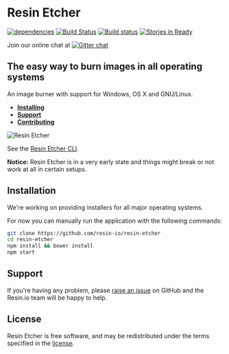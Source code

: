 Resin Etcher
============

[![dependencies](https://david-dm.org/resin-io/resin-etcher.png)](https://david-dm.org/resin-io/resin-etcher.png)
[![Build Status](https://travis-ci.org/resin-io/resin-etcher.svg)](https://travis-ci.org/resin-io/resin-etcher)
[![Build status](https://ci.appveyor.com/api/projects/status/n95c7ggvwc1i03u7/branch/master?svg=true)](https://ci.appveyor.com/project/resin-io/resin-etcher/branch/master)
[![Stories in Ready](https://badge.waffle.io/resin-io/resin-etcher.png?label=ready&title=Ready)](https://waffle.io/resin-io/resin-etcher)

Join our online chat at [![Gitter chat](https://badges.gitter.im/resin-io/chat.png)](https://gitter.im/resin-io/chat)

The easy way to burn images in all operating systems
----------------------------------------------------

An image burner with support for Windows, OS X and GNU/Linux.

- [**Installing**](https://github.com/resin-io/resin-etcher#installation)
- [**Support**](https://github.com/resin-io/resin-etcher/issues/new)
- [**Contributing**](https://github.com/resin-io/resin-etcher/blob/master/CONTRIBUTING.md)

![Resin Etcher](https://raw.githubusercontent.com/resin-io/resin-etcher/master/screenshot.png)

See the [Resin Etcher CLI](https://github.com/resin-io/resin-etcher-cli).

**Notice:** Resin Etcher is in a very early state and things might break or not work at all in certain setups.

Installation
------------

We're working on providing installers for all major operating systems.

For now you can manually run the application with the following commands:

```sh
git clone https://github.com/resin-io/resin-etcher
cd resin-etcher
npm install && bower install
npm start
```

Support
-------

If you're having any problem, please [raise an issue](https://github.com/resin-io/resin-etcher/issues/new) on GitHub and the Resin.io team will be happy to help.

License
-------

Resin Etcher is free software, and may be redistributed under the terms specified in the [license](https://github.com/resin-io/resin-etcher/blob/master/LICENSE).
